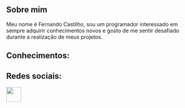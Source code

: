 ## Sobre mim
<p>Meu nome é Fernando Castilho, sou um programador interessado em sempre adquirir conhecimentos novos e gosto de me sentir desafiado durante a realização de meus projetos.</p>

## Conhecimentos:

## Redes sociais:
<a href="https://www.linkedin.com/in/fernando-castilho-9a1451266/" targer="blank">
  <img align="center" src="https://static.licdn.com/aero-v1/sc/h/akt4ae504epesldzj74dzred8" height="40">
</a>
